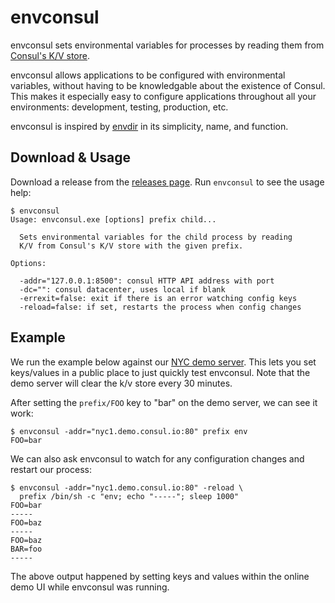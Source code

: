 # envconsul

envconsul sets environmental variables for processes by reading them
from [Consul's K/V store](http://www.consul.io).

envconsul allows applications to be configured with environmental variables,
without having to be knowledgable about the existence of Consul. This makes
it especially easy to configure applications throughout all your
environments: development, testing, production, etc.

envconsul is inspired by [envdir](http://cr.yp.to/daemontools/envdir.html)
in its simplicity, name, and function.

## Download & Usage

Download a release from the
[releases page](#).
Run `envconsul` to see the usage help:

```
$ envconsul
Usage: envconsul.exe [options] prefix child...

  Sets environmental variables for the child process by reading
  K/V from Consul's K/V store with the given prefix.

Options:

  -addr="127.0.0.1:8500": consul HTTP API address with port
  -dc="": consul datacenter, uses local if blank
  -errexit=false: exit if there is an error watching config keys
  -reload=false: if set, restarts the process when config changes

```

## Example

We run the example below against our
[NYC demo server](http://nyc1.demo.consul.io). This lets you set
keys/values in a public place to just quickly test envconsul. Note
that the demo server will clear the k/v store every 30 minutes.

After setting the `prefix/FOO` key to "bar" on the demo server,
we can see it work:

```
$ envconsul -addr="nyc1.demo.consul.io:80" prefix env
FOO=bar
```

We can also ask envconsul to watch for any configuration changes
and restart our process:

```
$ envconsul -addr="nyc1.demo.consul.io:80" -reload \
  prefix /bin/sh -c "env; echo "-----"; sleep 1000"
FOO=bar
-----
FOO=baz
-----
FOO=baz
BAR=foo
-----
```

The above output happened by setting keys and values within
the online demo UI while envconsul was running.
